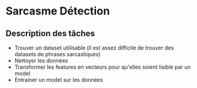 # Sarcasme Détection

## Description des tâches

* Trouver un dataset utilisable (il est assez difficile de trouver des datasets de phrases sarcastiques)
* Nettoyer les données
* Transformer les features en vecteurs pour qu'elles soient lisible par un model
* Entrainer un model sur les données
